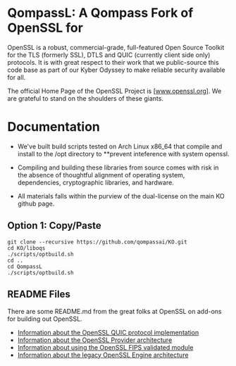 QompassL: A Qompass Fork of OpenSSL for  
==============================


OpenSSL is a robust, commercial-grade, full-featured Open Source Toolkit
for the TLS (formerly SSL), DTLS and QUIC (currently client side only)
protocols. It is with great respect to their work that we public-source this code base
as part of our Kyber Odyssey to make reliable security available for all.


The official Home Page of the OpenSSL Project is [www.openssl.org]. We are grateful to stand on the 
shoulders of these giants.

Documentation
=============

- We've built build scripts tested on Arch Linux x86_64 that compile and install to the /opt
directory to **prevent inteference with system openssl.

- Compiling and building these libraries from source comes with risk in the absence of thoughtful alignment
of operating system, dependencies, cryptographic libraries, and hardware. 
- All materials falls within the purview of the dual-license on the main KO github page.

## Option 1: Copy/Paste

```
git clone --recursive https://github.com/qompassai/KO.git
cd KO/liboqs
./scripts/optbuild.sh
cd ..
cd QompassL
./scripts/optbuild.sh

```

README Files
------------

There are some README.md from the great folks at OpenSSL on add-ons for building out OpenSSL. 

 * [Information about the OpenSSL QUIC protocol implementation](README-QUIC.md)
 * [Information about the OpenSSL Provider architecture](README-PROVIDERS.md)
 * [Information about using the OpenSSL FIPS validated module](README-FIPS.md)
 * [Information about the legacy OpenSSL Engine architecture](README-ENGINES.md)


